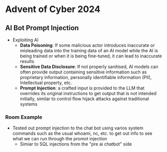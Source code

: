 # Advent of Cyber 2024

## AI Bot Prompt Injection

- Exploiting AI
    - **Data Poisoning**: If some malicious actor introduces inaccurate or misleading data into the training data of an AI model while the AI is being trained or when it is being fine-tuned, it can lead to inaccurate results
    - **Sensitive Data Disclosure**: If not properly sanitised, AI models can often provide output containing sensitive information such as proprietary information, personally identifiable information (PII), Intellectual property, etc.
    - **Prompt Injection**: a crafted input is provided to the LLM that overrides its original instructions to get output that is not intended initially, similar to control flow hijack attacks against traditional systems

### Room Example

- Tested out prompt injection to the chat bot using varios system commands such as the usual whoami, nc, etc. to get out info to see what we can run through the promot injection
    - Simiar to SQL injections from the "pre ai chatbot" side
